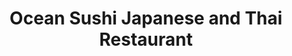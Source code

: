 ---
layout: place
title: Ocean Sushi Japanese and Thai Restaurant
permalink: /minnesota/winona/ocean-sushi-japanese-and-thai-restaurant.html
stateAbbr: MN
stateName: Minnesota
cityName: Winona
seo:
  type: restaurant
  links: http://www.oceansushimn.com/
place_id: ChIJaz73knht-YcROepKXXJ-VvQ
photos:
  - name: >-
      places/ChIJaz73knht-YcROepKXXJ-VvQ/photos/AeeoHcK_jgtEq9OCLspDdIvT4cTDPnZsbkKcnZi8kP-1yuzPM3VB3JPAxsBPm_QS5kvG3bPNrlFVg8dCjCgqDtz1M-c33cdJUYCF9qQBwP30tjE_uWiUurrZvgLyhoby6lamXEHMMt2c-_uJ2ZXylxsKFqwKv9YRrFC76LW2QpM228mvKATKWyVx1zuNftzedrrOYIBXLTqNyhpgMAWqvBiGJcrOOnHr1El9yg63s6llp9izVKL6KuRH4yHddg1USXZQIPvyLR46SCo6em_OGCmI8xvPk5JCPAWeRJWvQHeQ0aJftY5uoPqFBiif05J2GPItGDDRbUjTtML7ILYtZ0eRnmFsoSPrtqux1TFPuGqJlw0Ffd1cBx8H6BpK3nknPQOLSsr1YR0xhIYKhqY83sOOa41DmR7TkFq9Ck4ZYMs5V0IkvA
    widthPx: 4032
    heightPx: 3024
    authorAttributions:
      - displayName: amantastic
        uri: https://maps.google.com/maps/contrib/110024520675867138066
        photoUri: >-
          https://lh3.googleusercontent.com/a-/ALV-UjWXqf8CLTR4zzwEnkjaBPNOzoZ7MtNAp9vxw1ivtTYN7ryqo_uxcw=s100-p-k-no-mo
    flagContentUri: >-
      https://www.google.com/local/imagery/report/?cb_client=maps_api_places.places_api&image_key=!1e10!2sCIHM0ogKEICAgIC2reWXUQ&hl=en-US
    googleMapsUri: >-
      https://www.google.com/maps/place//data=!3m4!1e2!3m2!1sCIHM0ogKEICAgIC2reWXUQ!2e10!4m2!3m1!1s0x87f96d7892f73e6b:0xf4567e725d4aea39
  - name: >-
      places/ChIJaz73knht-YcROepKXXJ-VvQ/photos/AeeoHcIdCaxB6KCmwGeQ9NNHtjPZgZNf5yGkdp3pBpg5uqub2g3tiR4cVl6mMU0nkTu7v60E_2ZdAL-njCOZCMo0GP5UCPtKRK_PRfw3Ol0TaWwv1UTl2uCp2yslRGebIIlJBIRJ492PbkQyBwfNt6NK0i2blJy3U66cUsXb6AdCNYzEghmcB8_rYNA3xCncpmYAMexaB1OCPlnOo5FgOgZTBv9hcgruAIxF9SU3aP7msIB9L9lP7ToPxPGQxpZhUqe994Ua3lpkZ6-rQfRJMGcobAC4wvRNOgQLtQGaOKLnmD6D2LybLDjPkEKeCB2P7rWfb6o1UprZ-h4f-tYN9OcbVH5Z4ihq__1kulPqJHkYhXCYMAv_lhxkkDY1iq1F1agvxTEAQppu9cVA-NAjDvSH7as_05PkD8jfRcik8HXnDxo
    widthPx: 4032
    heightPx: 3024
    authorAttributions:
      - displayName: Scott Schradle
        uri: https://maps.google.com/maps/contrib/116897275253686972506
        photoUri: >-
          https://lh3.googleusercontent.com/a-/ALV-UjXArQ4A41J4r9lNase7MS9egmNCL63ysXFiB2bv3URsCm0ZmXaD=s100-p-k-no-mo
    flagContentUri: >-
      https://www.google.com/local/imagery/report/?cb_client=maps_api_places.places_api&image_key=!1e10!2sCIHM0ogKEICAgICkqMOtdQ&hl=en-US
    googleMapsUri: >-
      https://www.google.com/maps/place//data=!3m4!1e2!3m2!1sCIHM0ogKEICAgICkqMOtdQ!2e10!4m2!3m1!1s0x87f96d7892f73e6b:0xf4567e725d4aea39
  - name: >-
      places/ChIJaz73knht-YcROepKXXJ-VvQ/photos/AeeoHcImp67_42fIazegkwuacUjzCWIzPmX75FJiU6crBwsaFa0gMugCxAxO1zXxhkhcl9_N_s5GBNbgo6AIEDEnXsZI8WxmNknRu3W9YF3wiifHYGYqpR-aD3CqK5xAtBz8wZPj-y3J8aGLlytXxt3gbamBz1rBMSDBTwtHqkdZ_BI_-W7eLxrlVkpPqoauG5bp2jyX19JrMAVD8qlOyCVw2xbhHyhDZ9Lz2Hbk1-YkiI7peqebMQaKHp_nueNPcPXobFo9k---EzVSkpPXslz42v-IpLJOEarcq5noQWfQpIkgYClBMhAsdPyyysVYeoPJ-bX51zArpTMaMCvrUfU8vtaapR2Zpv4cPILtU52fELeQjxEqEXpzzB0A1kQ-QLi3SF8AbNBf8RjBAY125-AVGCrao8bC3oZ6Kp50RZZckzM
    widthPx: 4080
    heightPx: 3072
    authorAttributions:
      - displayName: XK 0
        uri: https://maps.google.com/maps/contrib/101096324047811035296
        photoUri: >-
          https://lh3.googleusercontent.com/a/ACg8ocIb4ISU8xZVxL5d4kojb0ERi-D-Rl5CS504kppPY6qpBbLyjg=s100-p-k-no-mo
    flagContentUri: >-
      https://www.google.com/local/imagery/report/?cb_client=maps_api_places.places_api&image_key=!1e10!2sCIHM0ogKEICAgIDr593HJQ&hl=en-US
    googleMapsUri: >-
      https://www.google.com/maps/place//data=!3m4!1e2!3m2!1sCIHM0ogKEICAgIDr593HJQ!2e10!4m2!3m1!1s0x87f96d7892f73e6b:0xf4567e725d4aea39
  - name: >-
      places/ChIJaz73knht-YcROepKXXJ-VvQ/photos/AeeoHcJ4ffaxkiN8uRzGCDfgNE9LN3swAALkwPERIZLQiXEQ-WBWJNCQFVEZYhte54peT83LbvwTMKJ2VAx9S9zFGRpT-QR6yzIyVA1gPLjztrj41TTT7k8jgJv8BrURhXmc6K8k4jbVtWSgUkf2GtroMb2C_bDZdgJUopl6hgCfKon6skABPfo_eeKClQOTt9n8ggXA2jRDCnKtDIU4OInYmMuG5htStx2pHaPfXCcRTfFBroTtT9HrUQLDOCDDNj2gurGVwwZkD_qMAs3dM0fghGAWqaAAzgfx319z0cSoUAjl1Mi4dZn1M97V_24vyRsnvNF-2mpRJyd8puMYaKTsXD7nylcv8dYvCzwdoyG_owSvZXMqcQhrbSyYRLQbQ9vh7DyhKv394BkN9wTBQI2P3jdeaf9GkQxR5DvBnm-vjtY
    widthPx: 2560
    heightPx: 1920
    authorAttributions:
      - displayName: Heather Bradberg
        uri: https://maps.google.com/maps/contrib/106924438069777007856
        photoUri: >-
          https://lh3.googleusercontent.com/a-/ALV-UjXohy2vO6mZ3CYjopzE7q5pubCToicn-OhJaO9F0Xe4V0wmaC5NOA=s100-p-k-no-mo
    flagContentUri: >-
      https://www.google.com/local/imagery/report/?cb_client=maps_api_places.places_api&image_key=!1e10!2sCIHM0ogKEICAgICvj4jzMA&hl=en-US
    googleMapsUri: >-
      https://www.google.com/maps/place//data=!3m4!1e2!3m2!1sCIHM0ogKEICAgICvj4jzMA!2e10!4m2!3m1!1s0x87f96d7892f73e6b:0xf4567e725d4aea39
  - name: >-
      places/ChIJaz73knht-YcROepKXXJ-VvQ/photos/AeeoHcLTY-GkjDLAUdvfeDf94oCOXoVkpR05d__57qwIbAA2nXPz25f_NzL0JdOgPNPeCmRo2b30YoBIVTCSV-n8mPbJm6wQC18jzb1xYKKNPDBBjoU9rQ6b_Fx_MKLAJlnZC-WM0RoTDYGon__LgnsIj7pk5abqHpU6ff_ys-X7wYfqO9n_4-KRGAzV7rR45iIWGF-GLTWHtwo9ZPcGNGyNSPpO30KqULRuaOnHHr9vWVvawKLrIYXuUhZhdB_KsCs88cCbxyD6TV-vgG6Zdv0hIMv7IJOYU-Rgjq2CpBqa9ZSuU4yRC0Mavg49Pgcd8JACMAfhGJENhyanwFdpl_EWctU5vKeKfRVWYEyNMetIjDXnfwBkd7IGlLOD6Y66hldXp_yXZKFbfYkoKAEIqoo7bhLY-tK-3GFpZG_k5Mdw3S8
    widthPx: 3024
    heightPx: 4032
    authorAttributions:
      - displayName: Juan Sanchez Philalopos Ralmirez
        uri: https://maps.google.com/maps/contrib/117836616630683138425
        photoUri: >-
          https://lh3.googleusercontent.com/a-/ALV-UjXxklkByMVldmSV4STPtRins7pr08nBU5C4164NwVoQVYJ65ygO=s100-p-k-no-mo
    flagContentUri: >-
      https://www.google.com/local/imagery/report/?cb_client=maps_api_places.places_api&image_key=!1e10!2sCIHM0ogKEICAgICbwdiBUw&hl=en-US
    googleMapsUri: >-
      https://www.google.com/maps/place//data=!3m4!1e2!3m2!1sCIHM0ogKEICAgICbwdiBUw!2e10!4m2!3m1!1s0x87f96d7892f73e6b:0xf4567e725d4aea39
  - name: >-
      places/ChIJaz73knht-YcROepKXXJ-VvQ/photos/AeeoHcLkQ5QEw7PtAIR-oSUGRavASWGVY9UfXi7kRI26f38uU_uL5cRNLgcYOAB6weRCmD7Gwb6PIP-J-UIQgR7nbP-Ox1jc1av6C4wa6uSXMl0TwLYXH1g_aioMyMj3X3LlnF0bKIiemqAguL4ifi0gAyPm92T_x68_f2Nr7J_M5RbP9jeMjbv9CacHbfGiEirHpoe-ve2BNHXpW3XIjB1QrTtgpY7ij-NCpQeohf6_CwrznnnQ40G82l7WE3JUZzPslSCfTMDjcoYmLSMEN1SwSF0m0oD1gR_hsPGDFUjzlUTjd_4TZBj2ylV2bi3zRkXOicGgBD_tqhqF_B8s5b-_-mMLORgU9UPnG31jNTteXyKZchP1QwNzB_4EjbZ-5BC0c4_xu_fSBlsogC9_Ju40srnoOidFRYXFmqjt38Skgoc
    widthPx: 3024
    heightPx: 4032
    authorAttributions:
      - displayName: Juan Sanchez Philalopos Ralmirez
        uri: https://maps.google.com/maps/contrib/117836616630683138425
        photoUri: >-
          https://lh3.googleusercontent.com/a-/ALV-UjXxklkByMVldmSV4STPtRins7pr08nBU5C4164NwVoQVYJ65ygO=s100-p-k-no-mo
    flagContentUri: >-
      https://www.google.com/local/imagery/report/?cb_client=maps_api_places.places_api&image_key=!1e10!2sCIHM0ogKEICAgICbwdiBEw&hl=en-US
    googleMapsUri: >-
      https://www.google.com/maps/place//data=!3m4!1e2!3m2!1sCIHM0ogKEICAgICbwdiBEw!2e10!4m2!3m1!1s0x87f96d7892f73e6b:0xf4567e725d4aea39
  - name: >-
      places/ChIJaz73knht-YcROepKXXJ-VvQ/photos/AeeoHcIiOTM6MnIu0ZEfGn02FuQ3SRtYPSWALs73Cr9BAC4m4JpenUuk_nE3SZ4Q81CcpM9iJSBLwTgFGv_L86InQGzCSTAGYyyklq08payw-woi3sP4a0SdSlFVqfbLB5TEkNQ6ogvnDXvFpQ2Yn5IXy-A3g1DyNRMgmLxcEuHZiN41f1LzlCvoHeaHklJP0pZDHdQAtCmaZ0VfzULlrcg-GtGS7-gdaboNk-aHETjNYpByRMZHsM58swWph4BqnoECgFugsMai_fiYutVnV-u_wlllGK0c2kJJWM9jxw3CNzlxLW_NCMWr8YCxTpS0WRB5IATI9ho6LSABSRxyMEGZ8qI3mChilDxNasDOzP-gkebHZcp_SCf9HEKR_fiKHfsvo2K1fMNOsEFGVwE9luv0zqlgfoyBGxuxoI2OnlBytQoYDQ
    widthPx: 3000
    heightPx: 4000
    authorAttributions:
      - displayName: Crystal Srock
        uri: https://maps.google.com/maps/contrib/117525247212744366514
        photoUri: >-
          https://lh3.googleusercontent.com/a-/ALV-UjUmrE3ygntduVDomA3G5j6pEWP97krYSv062ljBADFG1Y2Z3yQ=s100-p-k-no-mo
    flagContentUri: >-
      https://www.google.com/local/imagery/report/?cb_client=maps_api_places.places_api&image_key=!1e10!2sCIHM0ogKEICAgID9uvm6eA&hl=en-US
    googleMapsUri: >-
      https://www.google.com/maps/place//data=!3m4!1e2!3m2!1sCIHM0ogKEICAgID9uvm6eA!2e10!4m2!3m1!1s0x87f96d7892f73e6b:0xf4567e725d4aea39
  - name: >-
      places/ChIJaz73knht-YcROepKXXJ-VvQ/photos/AeeoHcK3uRy4bBNDw7Y1r4mRSmE2DTYrEwBsUAD5U6yN_MhofD2FVGIatHVHbBJ1lJQKHo_9eOnv7vrb-7T3KKV4KxBCyMzUu_C9tovfcvNEHu8HCzCMxTJak8SNj0o4399ed8Hm3i8pEGsE1C_-DA-vPl5j3QBxUAJvWadiMFZkr1_izs49hWAe8abJwk1QFlPykWL-gYKznbHAeuhIOr5K3utZF6dK5uJfyiu-kv2Ygz6Cxmh8syZl5qil44Uu3CHz71Hs33SY7aXaXFF7SMnhEOT7f5o_M4UnBlXzcemw2JB2-76Dh6-etLoZK4yLr4r8At6FYYg_IlKoBZ7O_uOZwI80YEJ7xThmcOQ_wMexrcDqRe1AMFfYnxiKNT4zFau8PoBOs_I8J-C-KBOjN041XxYZAnpTsxNX6Sl-Xha0TBM0r48
    widthPx: 3456
    heightPx: 3456
    authorAttributions:
      - displayName: Craig Rossow
        uri: https://maps.google.com/maps/contrib/112409468696036627869
        photoUri: >-
          https://lh3.googleusercontent.com/a-/ALV-UjUDb6AV7suanfZYFWS9Ao_kZp_Q1ueZMNGLiwjMXwlj32UHYAk=s100-p-k-no-mo
    flagContentUri: >-
      https://www.google.com/local/imagery/report/?cb_client=maps_api_places.places_api&image_key=!1e10!2sCIHM0ogKEICAgMDQ5fe3hgE&hl=en-US
    googleMapsUri: >-
      https://www.google.com/maps/place//data=!3m4!1e2!3m2!1sCIHM0ogKEICAgMDQ5fe3hgE!2e10!4m2!3m1!1s0x87f96d7892f73e6b:0xf4567e725d4aea39
  - name: >-
      places/ChIJaz73knht-YcROepKXXJ-VvQ/photos/AeeoHcJPy71RV1Wl0nrma90BoV4gE-F5vSDqyhWu_-8WaeV5c-XcbTl3v1OHRuk_XWtq-l67qwLknSvy3Xlj2Flz7WiXXGwVZu52m4g2AEvEyj45P6KaQkNJCKfCtMsW-pWOECDFPXSkMfIt01Cl-TubnKhxy0Vw8BdlAVdxL3sQ9Ekx6sjtUGJsZGbGr-M729sXDtCM5XnubW2G2ggAVOygZkJOBMv5vz5pLzXrbCh63sV0X15SLTpq061SG4lRS21eNi8S6OdsNTP3D26gxNyz9dWjMJmjZEXhiDkFl0ZevnSE2erRJnXc_2Qtz32qVCafB1EiWw5SnIyzO5rBeXhNH6RWZiNwHkvRjnEcSOzTIUtZY2UVCQeKLo202VVSle0fgdno8tdDAhtfwC55pV_esfiIqK-BGrYzLCcosCXhZ2pm8Q
    widthPx: 4048
    heightPx: 3036
    authorAttributions:
      - displayName: Nick Krumholz
        uri: https://maps.google.com/maps/contrib/106928934055984965990
        photoUri: >-
          https://lh3.googleusercontent.com/a-/ALV-UjUCCtISMafFNWCyVax6O5P3lErha1PAx3kUCTaAMKkyvyYgbbdTMQ=s100-p-k-no-mo
    flagContentUri: >-
      https://www.google.com/local/imagery/report/?cb_client=maps_api_places.places_api&image_key=!1e10!2sCIHM0ogKEICAgICEr-T9Cw&hl=en-US
    googleMapsUri: >-
      https://www.google.com/maps/place//data=!3m4!1e2!3m2!1sCIHM0ogKEICAgICEr-T9Cw!2e10!4m2!3m1!1s0x87f96d7892f73e6b:0xf4567e725d4aea39
  - name: >-
      places/ChIJaz73knht-YcROepKXXJ-VvQ/photos/AeeoHcLyCH2o3Q7nEn20o2VLzYPM3f9tI5nkkMoLRvMmf_3dxAlx8MQ8vEhI9-nAVXfK12fgkY-2ffaXEsYJJuEXPbgQ5LZyM4DAMrpohtK8-C9BtD6M9s1Wh56ONJFrU4DfWxtArzcdszTfjILDSBJQ0Zs_j_Ydy7DUEJX9pPkBBijZL640UrDJHSFOCRnuAynZMzCKpGiMTMUVajNc6gedVKl0DWSN8QnA1oeAyYr9tVfyNKP4M_Nb7aCgy7LA3PSog8-IkQHFuFdFUsytF0poGzK0QgAy26ij_lxfhnkRkcRKxNrfd9PBWxuqUcXqzGfhCFfST31Dba2GuffecnXdc8Wbw0Ws9xvDXe35ZcQdsP9aH_lnAr98x-pVPnHnUyH6Q71au_nrbEOv1U9zrZayYXvfHEcMbWPoat5Sp9UGCtdL0_xb
    widthPx: 4032
    heightPx: 3024
    authorAttributions:
      - displayName: Chad Tesar
        uri: https://maps.google.com/maps/contrib/113572892366407938100
        photoUri: >-
          https://lh3.googleusercontent.com/a-/ALV-UjWE4YslMhqyof5eEWz2BFg0FgMO5Jv5osb7mXORWG-oN4MavD4Vyw=s100-p-k-no-mo
    flagContentUri: >-
      https://www.google.com/local/imagery/report/?cb_client=maps_api_places.places_api&image_key=!1e10!2sCIHM0ogKEICAgICztqGQkQE&hl=en-US
    googleMapsUri: >-
      https://www.google.com/maps/place//data=!3m4!1e2!3m2!1sCIHM0ogKEICAgICztqGQkQE!2e10!4m2!3m1!1s0x87f96d7892f73e6b:0xf4567e725d4aea39
address: 1213 Gilmore Ave t9, Winona, MN 55987, USA
street: 1213 Gilmore Ave t9
city: Winona
state: MN
zip: '55987'
country: USA
neighborhood: null
latitude: '44.046845'
longitude: '-91.669362'
accessibility_options:
  wheelchairAccessibleParking: true
  wheelchairAccessibleEntrance: true
  wheelchairAccessibleRestroom: true
  wheelchairAccessibleSeating: true
business_status: OPERATIONAL
name: Ocean Sushi Japanese and Thai Restaurant
google_maps_links:
  directionsUri: >-
    https://www.google.com/maps/dir//''/data=!4m7!4m6!1m1!4e2!1m2!1m1!1s0x87f96d7892f73e6b:0xf4567e725d4aea39!3e0
  placeUri: https://maps.google.com/?cid=17606398822908095033
  writeAReviewUri: >-
    https://www.google.com/maps/place//data=!4m3!3m2!1s0x87f96d7892f73e6b:0xf4567e725d4aea39!12e1
  reviewsUri: >-
    https://www.google.com/maps/place//data=!4m4!3m3!1s0x87f96d7892f73e6b:0xf4567e725d4aea39!9m1!1b1
  photosUri: >-
    https://www.google.com/maps/place//data=!4m3!3m2!1s0x87f96d7892f73e6b:0xf4567e725d4aea39!10e5
primary_type: Japanese Restaurant
opening_hours:
  regular: null
  current: null
secondary_opening_hours:
  regular:
    weekdayDescriptions: null
    type: null
  current:
    weekdayDescriptions: null
    type: null
phone: (507) 961-1266
price_level: PRICE_LEVEL_MODERATE
price_range: $10 &ndash; $20
rating: '4.5'
rating_count: 0
website: http://www.oceansushimn.com/
description: >-
  Discover Ocean Sushi in Winona, MN$$$Ocean Sushi Japanese and Thai Restaurant
  in Winona, MN, offers a casual dining experience with a focus on fresh
  Japanese and Thai flavors that appeal to sushi enthusiasts. The menu
  highlights a variety of sushi options alongside flavorful Thai dishes,
  creating a welcoming spot for those seeking authentic Asian cuisine in a
  relaxed setting. With accessible features like wheelchair-friendly entrances
  and parking, it's designed to accommodate all visitors comfortably. This spot
  stands out for its generous portions and moderate pricing, making it a go-to
  choice for anyone exploring top-rated Japanese and Thai options nearby.
generative_summary: >-
  Discover Ocean Sushi in Winona, MN$$$Ocean Sushi Japanese and Thai Restaurant
  in Winona, MN, offers a casual dining experience with a focus on fresh
  Japanese and Thai flavors that appeal to sushi enthusiasts. The menu
  highlights a variety of sushi options alongside flavorful Thai dishes,
  creating a welcoming spot for those seeking authentic Asian cuisine in a
  relaxed setting. With accessible features like wheelchair-friendly entrances
  and parking, it's designed to accommodate all visitors comfortably. This spot
  stands out for its generous portions and moderate pricing, making it a go-to
  choice for anyone exploring top-rated Japanese and Thai options nearby.
generative_disclosure: Summarized by AI using the Grok-3-Mini model.
reviews:
  - name: >-
      places/ChIJaz73knht-YcROepKXXJ-VvQ/reviews/ChZDSUhNMG9nS0VJQ0FnTURRNWZlM2VnEAE
    relativePublishTimeDescription: a month ago
    rating: 5
    text:
      text: >-
        I went there two different nights for supper.

        The first night, I had sushi. I ordered four rolls, Godzilla roll,
        Caribbean roll, Black Dragon roll, and one that was topped with mango.
        It was so good.

        The next night I ordered the spicy chicken pad thai. That had so much
        flavor, unbelievable. The wait staff were on top of their game both
        nights. I will definitely go back when I am in town.
      languageCode: en
    originalText:
      text: >-
        I went there two different nights for supper.

        The first night, I had sushi. I ordered four rolls, Godzilla roll,
        Caribbean roll, Black Dragon roll, and one that was topped with mango.
        It was so good.

        The next night I ordered the spicy chicken pad thai. That had so much
        flavor, unbelievable. The wait staff were on top of their game both
        nights. I will definitely go back when I am in town.
      languageCode: en
    authorAttribution:
      displayName: Craig Rossow
      uri: https://www.google.com/maps/contrib/112409468696036627869/reviews
      photoUri: >-
        https://lh3.googleusercontent.com/a-/ALV-UjUDb6AV7suanfZYFWS9Ao_kZp_Q1ueZMNGLiwjMXwlj32UHYAk=s128-c0x00000000-cc-rp-mo
    publishTime: '2025-03-12T15:37:21.296994Z'
    flagContentUri: >-
      https://www.google.com/local/review/rap/report?postId=ChZDSUhNMG9nS0VJQ0FnTURRNWZlM2VnEAE&d=17924085&t=1
    googleMapsUri: >-
      https://www.google.com/maps/reviews/data=!4m6!14m5!1m4!2m3!1sChZDSUhNMG9nS0VJQ0FnTURRNWZlM2VnEAE!2m1!1s0x87f96d7892f73e6b:0xf4567e725d4aea39
  - name: >-
      places/ChIJaz73knht-YcROepKXXJ-VvQ/reviews/ChdDSUhNMG9nS0VJQ0FnTUNJME9TTDFBRRAB
    relativePublishTimeDescription: 2 weeks ago
    rating: 2
    text:
      text: >-
        The food has gone downhill the last couple years. I hope it gets better
        but not sure if it’s under new ownership or what’s happening. Not the
        same. Shrimp fried rice is just fried rice with shrimp on top, and not
        much shrimp.
      languageCode: en
    originalText:
      text: >-
        The food has gone downhill the last couple years. I hope it gets better
        but not sure if it’s under new ownership or what’s happening. Not the
        same. Shrimp fried rice is just fried rice with shrimp on top, and not
        much shrimp.
      languageCode: en
    authorAttribution:
      displayName: Lara White
      uri: https://www.google.com/maps/contrib/114767104674816553103/reviews
      photoUri: >-
        https://lh3.googleusercontent.com/a-/ALV-UjUzsu8Y9lkdcbM_H249vyGM-egnFkSHN5VgTkVv8D9ZiGj3mXY=s128-c0x00000000-cc-rp-mo-ba2
    publishTime: '2025-03-29T16:18:38.659154Z'
    flagContentUri: >-
      https://www.google.com/local/review/rap/report?postId=ChdDSUhNMG9nS0VJQ0FnTUNJME9TTDFBRRAB&d=17924085&t=1
    googleMapsUri: >-
      https://www.google.com/maps/reviews/data=!4m6!14m5!1m4!2m3!1sChdDSUhNMG9nS0VJQ0FnTUNJME9TTDFBRRAB!2m1!1s0x87f96d7892f73e6b:0xf4567e725d4aea39
  - name: >-
      places/ChIJaz73knht-YcROepKXXJ-VvQ/reviews/ChZDSUhNMG9nS0VJQ0FnSUNid2RpQlF3EAE
    relativePublishTimeDescription: 8 months ago
    rating: 5
    text:
      text: >-
        What's really cool about this place is their "Wall of Memories".


        The waitress/server was very nice and answered all my questions about
        the different dishes which was awesome because I ask a lot of questions
        all the time.


        The atmosphere was welcoming and chill with good music.


        The food was amazing. The Teriyaki Salmon with the sauce was phenomenal.
        Beyond words.


        The sushi rolls were so fresh, as was the sashimi. Wow.


        The bacon asparagus rice was phenomenal as well. So flavorful.
        Especially with the Yummy Sauce.


        I enjoyed my experience here immensely. Quite the hidden gem in Winona.
        I'm blown away.


        Thank you, Ocean Sushi for a beautiful experience for my first time
        visiting.


        Definitely worth the visit!!!!
      languageCode: en
    originalText:
      text: >-
        What's really cool about this place is their "Wall of Memories".


        The waitress/server was very nice and answered all my questions about
        the different dishes which was awesome because I ask a lot of questions
        all the time.


        The atmosphere was welcoming and chill with good music.


        The food was amazing. The Teriyaki Salmon with the sauce was phenomenal.
        Beyond words.


        The sushi rolls were so fresh, as was the sashimi. Wow.


        The bacon asparagus rice was phenomenal as well. So flavorful.
        Especially with the Yummy Sauce.


        I enjoyed my experience here immensely. Quite the hidden gem in Winona.
        I'm blown away.


        Thank you, Ocean Sushi for a beautiful experience for my first time
        visiting.


        Definitely worth the visit!!!!
      languageCode: en
    authorAttribution:
      displayName: Juan Sanchez Philalopos Ralmirez
      uri: https://www.google.com/maps/contrib/117836616630683138425/reviews
      photoUri: >-
        https://lh3.googleusercontent.com/a-/ALV-UjXxklkByMVldmSV4STPtRins7pr08nBU5C4164NwVoQVYJ65ygO=s128-c0x00000000-cc-rp-mo-ba6
    publishTime: '2024-07-27T20:56:21.576311Z'
    flagContentUri: >-
      https://www.google.com/local/review/rap/report?postId=ChZDSUhNMG9nS0VJQ0FnSUNid2RpQlF3EAE&d=17924085&t=1
    googleMapsUri: >-
      https://www.google.com/maps/reviews/data=!4m6!14m5!1m4!2m3!1sChZDSUhNMG9nS0VJQ0FnSUNid2RpQlF3EAE!2m1!1s0x87f96d7892f73e6b:0xf4567e725d4aea39
  - name: >-
      places/ChIJaz73knht-YcROepKXXJ-VvQ/reviews/ChdDSUhNMG9nS0VJQ0FnSUREN1pmbzNRRRAB
    relativePublishTimeDescription: a year ago
    rating: 5
    text:
      text: >-
        First time eating at this place. I absolutely loved it so does the
        husband, he's usually not a sushi person, he WAS NOT DISAPPOINTED! He
        ordered the Chicken hibachi, and the plate was as long as his arm,
        enough for two people to eat it. The husband like the fact that they
        separated the veggies from the chicken and rice. I ordered the pad Thai
        and the taste was right on, it wasn't too greasy, again the portions was
        enough to feed two people. And the platting for the sushi was so pretty,
        I couldn't even eat it. Most sushi place when you order sushi they put
        it all together where you cannot grab the sushi without touching the
        other kind of sushi. This one they, gave the sushi it's space. So when
        your chopsticks is grabbing the sushi, it's not touching the other
        sushi.
      languageCode: en
    originalText:
      text: >-
        First time eating at this place. I absolutely loved it so does the
        husband, he's usually not a sushi person, he WAS NOT DISAPPOINTED! He
        ordered the Chicken hibachi, and the plate was as long as his arm,
        enough for two people to eat it. The husband like the fact that they
        separated the veggies from the chicken and rice. I ordered the pad Thai
        and the taste was right on, it wasn't too greasy, again the portions was
        enough to feed two people. And the platting for the sushi was so pretty,
        I couldn't even eat it. Most sushi place when you order sushi they put
        it all together where you cannot grab the sushi without touching the
        other kind of sushi. This one they, gave the sushi it's space. So when
        your chopsticks is grabbing the sushi, it's not touching the other
        sushi.
      languageCode: en
    authorAttribution:
      displayName: Seng Vang
      uri: https://www.google.com/maps/contrib/101765809327832887672/reviews
      photoUri: >-
        https://lh3.googleusercontent.com/a/ACg8ocJxNXm563JakcANua6om0DnSeInMdeCTFcJILd-3tDP76Mk7g=s128-c0x00000000-cc-rp-mo-ba3
    publishTime: '2024-04-13T01:39:08.773254Z'
    flagContentUri: >-
      https://www.google.com/local/review/rap/report?postId=ChdDSUhNMG9nS0VJQ0FnSUREN1pmbzNRRRAB&d=17924085&t=1
    googleMapsUri: >-
      https://www.google.com/maps/reviews/data=!4m6!14m5!1m4!2m3!1sChdDSUhNMG9nS0VJQ0FnSUREN1pmbzNRRRAB!2m1!1s0x87f96d7892f73e6b:0xf4567e725d4aea39
  - name: >-
      places/ChIJaz73knht-YcROepKXXJ-VvQ/reviews/ChdDSUhNMG9nS0VJQ0FnSURfX3VTYTBnRRAB
    relativePublishTimeDescription: 2 months ago
    rating: 5
    text:
      text: >-
        I recently tried out Ocean Sushi and was thoroughly impressed!


        We ordered the Dragon Roll and the Fried California Roll, and both were
        absolutely delicious. The flavors were perfectly balanced, and the
        portions were generous—definitely filling! The presentation was
        beautiful, and the quality of the ingredients really stood out.


        The atmosphere of the restaurant was inviting, and the staff were
        friendly and attentive, making the overall experience even better. I’ll
        definitely be coming back to explore more of their menu.


        Highly recommend giving this place a try if you’re a sushi lover!!
      languageCode: en
    originalText:
      text: >-
        I recently tried out Ocean Sushi and was thoroughly impressed!


        We ordered the Dragon Roll and the Fried California Roll, and both were
        absolutely delicious. The flavors were perfectly balanced, and the
        portions were generous—definitely filling! The presentation was
        beautiful, and the quality of the ingredients really stood out.


        The atmosphere of the restaurant was inviting, and the staff were
        friendly and attentive, making the overall experience even better. I’ll
        definitely be coming back to explore more of their menu.


        Highly recommend giving this place a try if you’re a sushi lover!!
      languageCode: en
    authorAttribution:
      displayName: Suni Bui
      uri: https://www.google.com/maps/contrib/108132220032537146860/reviews
      photoUri: >-
        https://lh3.googleusercontent.com/a/ACg8ocJqvIffp4MbxfkuoZCdKC8ebyuvWmwXqNpeKze42Rwca-bX6A=s128-c0x00000000-cc-rp-mo-ba2
    publishTime: '2025-01-24T15:15:00.745948Z'
    flagContentUri: >-
      https://www.google.com/local/review/rap/report?postId=ChdDSUhNMG9nS0VJQ0FnSURfX3VTYTBnRRAB&d=17924085&t=1
    googleMapsUri: >-
      https://www.google.com/maps/reviews/data=!4m6!14m5!1m4!2m3!1sChdDSUhNMG9nS0VJQ0FnSURfX3VTYTBnRRAB!2m1!1s0x87f96d7892f73e6b:0xf4567e725d4aea39
review_summary: >-
  What Customers Are Saying$$$Visitors often rave about the fresh sushi and
  flavorful Thai dishes at this spot, noting that the rolls and entrees deliver
  a great balance of taste and value. Many appreciate the generous portions,
  which make meals feel satisfying and shareable, along with the friendly
  service that keeps the atmosphere light and enjoyable. While most experiences
  highlight the high-quality ingredients and welcoming vibe, a few mention
  inconsistencies in certain dishes over time, though overall satisfaction
  remains strong. If you're on the hunt for reliable sushi places near you, this
  location tends to impress with its solid offerings and reasonable prices,
  encouraging repeat visits for a pleasant dining adventure.
review_disclosure: Summarized by AI using the Grok-3-Mini model.
parking_options:
  freeParkingLot: true
  freeStreetParking: true
  valetParking: false
payment_options:
  acceptsCreditCards: true
  acceptsDebitCards: true
  acceptsCashOnly: false
  acceptsNfc: true
allow_dogs: null
curbside_pickup: null
delivery: true
dine_in: true
good_for_children: true
good_for_groups: true
good_for_sports: false
live_music: false
menu_for_children: true
outdoor_seating: false
reservable: true
restroom: true
serves_beer: true
serves_breakfast: false
serves_brunch: false
serves_cocktails: true
serves_coffee: null
serves_dinner: true
serves_dessert: true
serves_lunch: true
serves_vegetarian_food: true
serves_wine: true
takeout: true
update_category: pro
places_description: null

---
